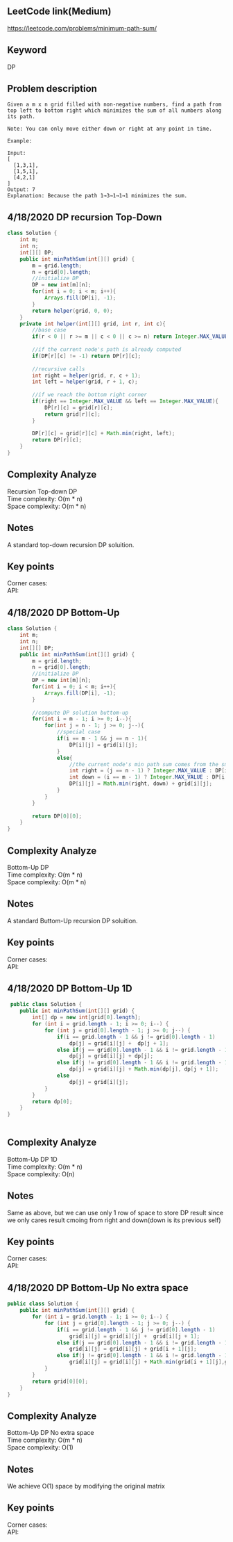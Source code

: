 ## LeetCode link(Medium)
https://leetcode.com/problems/minimum-path-sum/

## Keyword
DP

## Problem description
```
Given a m x n grid filled with non-negative numbers, find a path from top left to bottom right which minimizes the sum of all numbers along its path.

Note: You can only move either down or right at any point in time.

Example:

Input:
[
  [1,3,1],
  [1,5,1],
  [4,2,1]
]
Output: 7
Explanation: Because the path 1→3→1→1→1 minimizes the sum.
```
## 4/18/2020 DP recursion Top-Down

```java
class Solution {
    int m;
    int n;
    int[][] DP;
    public int minPathSum(int[][] grid) {
        m = grid.length;
        n = grid[0].length;
        //initialize DP
        DP = new int[m][n];
        for(int i = 0; i < m; i++){
            Arrays.fill(DP[i], -1);
        }
        return helper(grid, 0, 0);
    }
    private int helper(int[][] grid, int r, int c){
        //base case
        if(r < 0 || r >= m || c < 0 || c >= n) return Integer.MAX_VALUE;
        
        //if the current node's path is already computed
        if(DP[r][c] != -1) return DP[r][c];
        
        //recursive calls
        int right = helper(grid, r, c + 1);
        int left = helper(grid, r + 1, c);
        
        //if we reach the bottom right corner
        if(right == Integer.MAX_VALUE && left == Integer.MAX_VALUE){
            DP[r][c] = grid[r][c];
            return grid[r][c];
        }
        
        DP[r][c] = grid[r][c] + Math.min(right, left);
        return DP[r][c];
    }
}
```

## Complexity Analyze
Recursion Top-down DP\
Time complexity: O(m * n)\
Space complexity: O(m * n)

## Notes
A standard top-down recursion DP soluition.

## Key points
Corner cases: \
API:

## 4/18/2020 DP Bottom-Up

```java
class Solution {
    int m;
    int n;
    int[][] DP;
    public int minPathSum(int[][] grid) {
        m = grid.length;
        n = grid[0].length;
        //initialize DP
        DP = new int[m][n];
        for(int i = 0; i < m; i++){
            Arrays.fill(DP[i], -1);
        }
        
        //compute DP solution buttom-up
        for(int i = m - 1; i >= 0; i--){
            for(int j = n - 1; j >= 0; j--){
                //special case
                if(i == m - 1 && j == n - 1){
                    DP[i][j] = grid[i][j];
                }
                else{
                    //the current node's min path sum comes from the smaller min sum of its right and down neighbors
                    int right = (j == n - 1) ? Integer.MAX_VALUE : DP[i][j + 1];
                    int down = (i == m - 1) ? Integer.MAX_VALUE : DP[i + 1][j];
                    DP[i][j] = Math.min(right, down) + grid[i][j];
                }
            }
        }
        
        return DP[0][0];
    }
}
```

## Complexity Analyze
Bottom-Up DP\
Time complexity: O(m * n)\
Space complexity: O(m * n)

## Notes
A standard Buttom-Up recursion DP soluition.

## Key points
Corner cases: \
API:

## 4/18/2020 DP Bottom-Up 1D

```java
 public class Solution {
    public int minPathSum(int[][] grid) {
        int[] dp = new int[grid[0].length];
        for (int i = grid.length - 1; i >= 0; i--) {
            for (int j = grid[0].length - 1; j >= 0; j--) {
                if(i == grid.length - 1 && j != grid[0].length - 1)
                    dp[j] = grid[i][j] +  dp[j + 1];
                else if(j == grid[0].length - 1 && i != grid.length - 1)
                    dp[j] = grid[i][j] + dp[j];
                else if(j != grid[0].length - 1 && i != grid.length - 1)
                    dp[j] = grid[i][j] + Math.min(dp[j], dp[j + 1]);
                else
                    dp[j] = grid[i][j];
            }
        }
        return dp[0];
    }
}
 
```

## Complexity Analyze
Bottom-Up DP 1D\
Time complexity: O(m * n)\
Space complexity: O(n)

## Notes
Same as above, but we can use only 1 row of space to store DP result since we only cares result cmoing from right and down(down is its previous self)

## Key points
Corner cases: \
API:

## 4/18/2020 DP Bottom-Up No extra space

```java
public class Solution {
    public int minPathSum(int[][] grid) {
        for (int i = grid.length - 1; i >= 0; i--) {
            for (int j = grid[0].length - 1; j >= 0; j--) {
                if(i == grid.length - 1 && j != grid[0].length - 1)
                    grid[i][j] = grid[i][j] +  grid[i][j + 1];
                else if(j == grid[0].length - 1 && i != grid.length - 1)
                    grid[i][j] = grid[i][j] + grid[i + 1][j];
                else if(j != grid[0].length - 1 && i != grid.length - 1)
                    grid[i][j] = grid[i][j] + Math.min(grid[i + 1][j],grid[i][j + 1]);
            }
        }
        return grid[0][0];
    }
}
```

## Complexity Analyze
Bottom-Up DP No extra space\
Time complexity: O(m * n)\
Space complexity: O(1)

## Notes
We achieve O(1) space by modifying the original matrix

## Key points
Corner cases: \
API:
